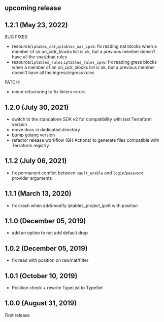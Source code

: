 <!-- markdownlint-disable-file MD041 -->
## upcoming release

## 1.2.1 (May 23, 2022)

BUG FIXES:

* resource/`iptabes_nat`,`iptables_nat_ipv6`: fix reading nat blocks when a member of an on_cidr_blocks list is ok, but a previous member doesn't have all the snat/dnat rules
* resource/`iptables_rules`,`iptables_rules_ipv6`: fix reading gress blocks when a member of an on_cidr_blocks list is ok, but a previous member doesn't have all the ingress/egress rules

PATCH:

* minor refactoring to fix linters errors

## 1.2.0 (July 30, 2021)

* switch to the standalone SDK v2 for compatibility with last Terraform version
* move docs in dedicated directory
* bump golang version
* refactor release workflow (GH Actions) to generate files compatible with Terraform registry

## 1.1.2 (July 06, 2021)

* fix permanent conflict between `vault_enable` and `login`/`password` provider arguments

## 1.1.1 (March 13, 2020)

* fix crash when add/modify iptables_project_ipv6 with position

## 1.1.0 (December 05, 2019)

* add an option to not add default drop

## 1.0.2 (December 05, 2019)

* fix read with position on raw/nat/filter

## 1.0.1 (October 10, 2019)

* Position check + rewrite TypeList to TypeSet

## 1.0.0 (August 31, 2019)

First release
